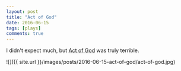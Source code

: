 ```yaml
---
layout: post
title: "Act of God"
date: 2016-06-15
tags: [plays]
comments: true
---
```

I didn't expect much, but [Act of God](http://anactofgod.com/) was truly terrible.

![]({{ site.url }}/images/posts/2016-06-15-act-of-god/act-of-god.jpg)

